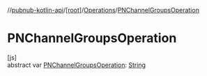 //[pubnub-kotlin-api](../../../index.md)/[[root]](../index.md)/[Operations](index.md)/[PNChannelGroupsOperation](-p-n-channel-groups-operation.md)

# PNChannelGroupsOperation

[js]\
abstract var [PNChannelGroupsOperation](-p-n-channel-groups-operation.md): [String](https://kotlinlang.org/api/latest/jvm/stdlib/kotlin/-string/index.html)
